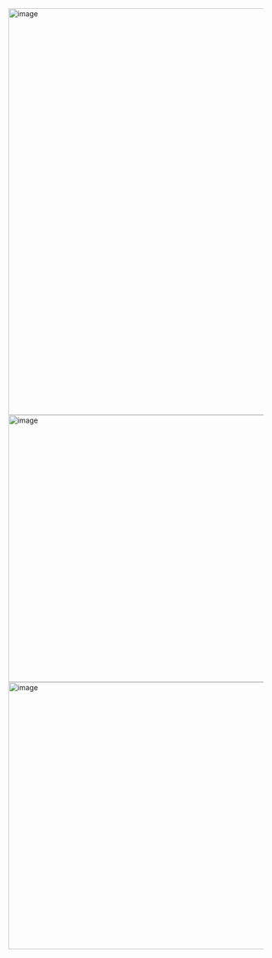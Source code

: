 <img width="953" height="802" alt="image" src="https://github.com/user-attachments/assets/997f56a1-ee0c-4d66-aa39-5cda2a5e4de8" />

<img width="1000" height="527" alt="image" src="https://github.com/user-attachments/assets/d3c26362-1eec-4817-b71f-e7357d7fffb2" />

<img width="995" height="527" alt="image" src="https://github.com/user-attachments/assets/db12dedd-92fb-4aac-83fb-e491ffc10f28" />
